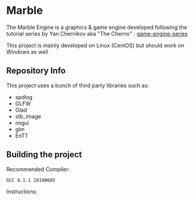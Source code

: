 # Marble

The Marble Engine is a graphics & game engine developed following the tutorial series by Yan Chernikov aka "The Cherno" : [game-engine-series](https://www.youtube.com/watch?v=JxIZbV_XjAs&list=PLlrATfBNZ98dC-V-N3m0Go4deliWHPFwT) 

This project is mainly developed on Linux (CentOS) but should work on Windows as well

## Repository Info

This project uses a bunch of third party libraries such as:
- spdlog
- GLFW 
- Glad
- stb_image
- imgui 
- glm
- EnTT 

## Building the project

Recommended Compiler:   

    GCC 9.1.1 20190605

Instructions:
